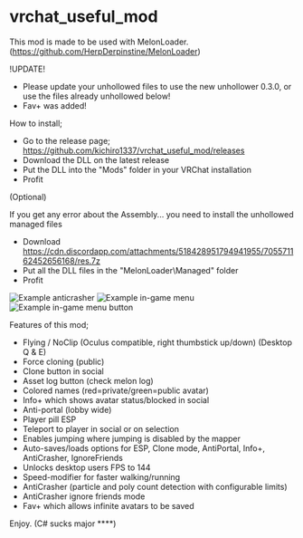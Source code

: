 # vrchat_useful_mod
This mod is made to be used with MelonLoader. (https://github.com/HerpDerpinstine/MelonLoader)

!UPDATE!
- Please update your unhollowed files to use the new unhollower 0.3.0, or use the files already unhollowed below!
- Fav+ was added!

How to install;
- Go to the release page; https://github.com/kichiro1337/vrchat_useful_mod/releases
- Download the DLL on the latest release
- Put the DLL into the "Mods" folder in your VRChat installation
- Profit

(Optional)

If you get any error about the Assembly... you need to install the unhollowed managed files
- Download https://cdn.discordapp.com/attachments/518428951794941955/705571162452656168/res.7z
- Put all the DLL files in the "MelonLoader\Managed" folder
- Profit

![Example anticrasher](https://i.imgur.com/CbcbF0K.png)
![Example in-game menu](https://i.imgur.com/f2PyrvG.png)
![Example in-game menu button](https://i.imgur.com/NlolOFk.png)

Features of this mod;
- Flying / NoClip (Oculus compatible, right thumbstick up/down) (Desktop Q & E)
- Force cloning (public)
- Clone button in social
- Asset log button (check melon log)
- Colored names (red=private/green=public avatar)
- Info+ which shows avatar status/blocked in social
- Anti-portal (lobby wide)
- Player pill ESP
- Teleport to player in social or on selection
- Enables jumping where jumping is disabled by the mapper
- Auto-saves/loads options for ESP, Clone mode, AntiPortal, Info+, AntiCrasher, IgnoreFriends
- Unlocks desktop users FPS to 144
- Speed-modifier for faster walking/running
- AntiCrasher (particle and poly count detection with configurable limits)
- AntiCrasher ignore friends mode  
- Fav+ which allows infinite avatars to be saved

Enjoy. (C# sucks major ****)
